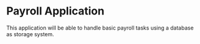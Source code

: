 # Payroll Application
This application will be able to handle basic payroll tasks using a database as storage system.
